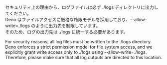 セキュリティ上の理由から、ログファイルは必ず ./logs ディレクトリに出力してください。<br>
Deno はファイルアクセスに厳格な権限モデルを採用しており、--allow-write=./logs のように出力先を制限しています。<br>
そのため、ログの出力先は ./logs に統一する必要があります。

For security reasons, all log files must be written to the ./logs directory.<br>
Deno enforces a strict permission model for file system access, and we explicitly grant write access only to ./logs using --allow-write=./logs.<br>
Therefore, please make sure that all log outputs are directed to this location.
